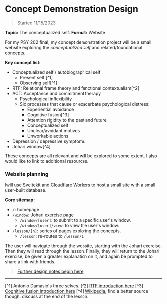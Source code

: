 # Concept Demonstration Design 

>Started 11/15/2023

**Topic:** The conceptualized self.
**Format:** Website.

For my PSY 202 final, my concept demonstration project will be a small website exploring the *conceptualized self* and related/foundational concepts.

**Key concept list:**
- Conceptualized self / autobiographical self
	- Present self [^1]
	- Observing self[^1]
- RTF: Relational frame theory and functional contextualism[^2]
- ACT: Acceptance and commitment therapy
	- Psychological inflexibility
	- Six processes that cause or exacerbate psychological distress:
		- Experiential avoidance
		- Cognitive fusion[^3]
		- Attention rigidity to the past and future
		- Conceptualized self
		- Unclear/avoidant motives
		- Unworkable actions
- Depression / depressive symptoms
- Johari window[^4]

These concepts are all relevant and will be explored to some extent. I also would like to link to additional resources.

### **Website planning**
Iwill use [Sveltekit](https://kit.svelte.dev/) and [Cloudflare Workers](https://workers.cloudflare.com/) to host a small site with a small user-built database.

**Core sitemap:**
- `/`: homepage
- `/window`: Johari exercise page
	- `/window/[user]`: to submit to a specific user's window.
	- `/window/[user]/view`: to view the user's window.
- `/lesson/[n]`: series of pages exploring the concepts.
	- `/lesson`: re-routes to `/lesson/1`

The user will navigate through the website, starting with the Johari exercise. Then they will read through the lesson. Finally, they will return to the Johari exercise, be given a greater explanation on it, and again be prompted to share a link with friends.

>[Further design notes begin here](website%20design)

---
[^1] Antonio Damasio's three selves.
[^2] [RTF introduction here](https://psycnet.apa.org/fulltext/2014-44008-007.html)
[^3] [Cognitive fusion introduction here](https://www.habitsforwellbeing.com/what-is-cognitive-fusion/)
[^4] [Wikipedia](https://en.wikipedia.org/wiki/Johari_window), find a better source though. discuss at the end of the lesson.
